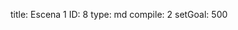 title:          Escena 1
ID:             8
type:           md
compile:        2
setGoal:        500



